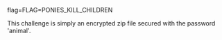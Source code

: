 flag=FLAG=PONIES_KILL_CHILDREN

This challenge is simply an encrypted zip file secured with the password 'animal'.
